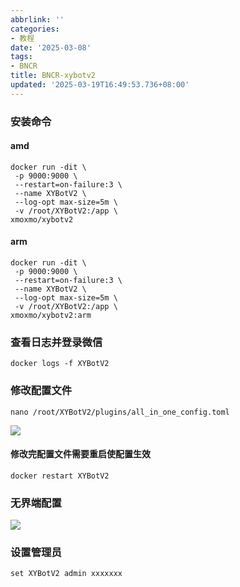 ```yaml
---
abbrlink: ''
categories:
- 教程
date: '2025-03-08'
tags:
- BNCR
title: BNCR-xybotv2
updated: '2025-03-19T16:49:53.736+08:00'
---
```

### 安装命令

#### amd

```
docker run -dit \
 -p 9000:9000 \
 --restart=on-failure:3 \
 --name XYBotV2 \
 --log-opt max-size=5m \
 -v /root/XYBotV2:/app \
xmoxmo/xybotv2
```

#### arm

```
docker run -dit \
 -p 9000:9000 \
 --restart=on-failure:3 \
 --name XYBotV2 \
 --log-opt max-size=5m \
 -v /root/XYBotV2:/app \
xmoxmo/xybotv2:arm
```

### 查看日志并登录微信

```
docker logs -f XYBotV2
```

### 修改配置文件

```
nano /root/XYBotV2/plugins/all_in_one_config.toml 
```

![](https://img.106996.xyz/file/Snipaste_2025-03-08_21-16-26.png)

#### 修改完配置文件需要重启使配置生效

```
docker restart XYBotV2
```

### 无界端配置

![](https://img.106996.xyz/file/Snipaste_2025-03-08_21-28-46.png)

### 设置管理员

```
set XYBotV2 admin xxxxxxx
```

